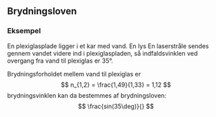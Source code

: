 
## Brydningsloven


### Eksempel
En plexiglasplade ligger i et kar med vand. En lys En laserstråle sendes gennem vandet videre ind i plexiglaspladen, så indfaldsvinklen ved overgang fra vand til plexiglas er 35°.

Brydningsforholdet mellem vand til plexiglas er
$$
n_{1,2} = \frac{1,49}{1,33} = 1,12
$$
brydningsvinklen kan da bestemmes af brydningsloven:
$$
\frac{sin(35\deg)}{}
$$